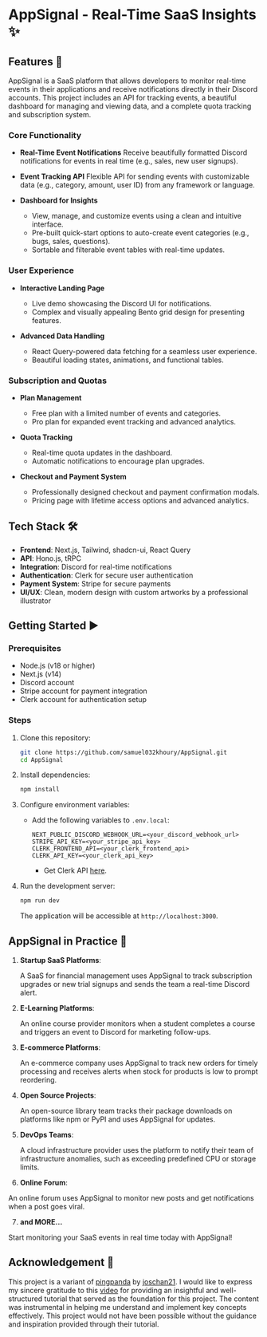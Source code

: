 # AppSignal - Real-Time SaaS Insights ✨

## Features 🔮

AppSignal is a SaaS platform that allows developers to monitor real-time events in their applications and receive notifications directly in their Discord accounts. This project includes an API for tracking events, a beautiful dashboard for managing and viewing data, and a complete quota tracking and subscription system.

### Core Functionality

- **Real-Time Event Notifications**
  Receive beautifully formatted Discord notifications for events in real time (e.g., sales, new user signups).
- **Event Tracking API**
  Flexible API for sending events with customizable data (e.g., category, amount, user ID) from any framework or language.

- **Dashboard for Insights**
  - View, manage, and customize events using a clean and intuitive interface.
  - Pre-built quick-start options to auto-create event categories (e.g., bugs, sales, questions).
  - Sortable and filterable event tables with real-time updates.

### User Experience

- **Interactive Landing Page**

  - Live demo showcasing the Discord UI for notifications.
  - Complex and visually appealing Bento grid design for presenting features.

- **Advanced Data Handling**
  - React Query-powered data fetching for a seamless user experience.
  - Beautiful loading states, animations, and functional tables.

### Subscription and Quotas

- **Plan Management**

  - Free plan with a limited number of events and categories.
  - Pro plan for expanded event tracking and advanced analytics.

- **Quota Tracking**

  - Real-time quota updates in the dashboard.
  - Automatic notifications to encourage plan upgrades.

- **Checkout and Payment System**
  - Professionally designed checkout and payment confirmation modals.
  - Pricing page with lifetime access options and advanced analytics.

## Tech Stack 🛠️

- **Frontend**: Next.js, Tailwind, shadcn-ui, React Query
- **API**: Hono.js, tRPC
- **Integration**: Discord for real-time notifications
- **Authentication**: Clerk for secure user authentication
- **Payment System**: Stripe for secure payments
- **UI/UX**: Clean, modern design with custom artworks by a professional illustrator

## Getting Started ▶️

### Prerequisites

- Node.js (v18 or higher)
- Next.js (v14)
- Discord account
- Stripe account for payment integration
- Clerk account for authentication setup

### Steps

1. Clone this repository:

   ```bash
   git clone https://github.com/samuel032khoury/AppSignal.git
   cd AppSignal
   ```

2. Install dependencies:

   ```bash
   npm install
   ```

3. Configure environment variables:

   - Add the following variables to `.env.local`:

     ```env
     NEXT_PUBLIC_DISCORD_WEBHOOK_URL=<your_discord_webhook_url>
     STRIPE_API_KEY=<your_stripe_api_key>
     CLERK_FRONTEND_API=<your_clerk_frontend_api>
     CLERK_API_KEY=<your_clerk_api_key>
     ```
     
     - Get Clerk API [here](https://clerk.com).

4. Run the development server:

   ```bash
   npm run dev
   ```

   The application will be accessible at `http://localhost:3000`.

## AppSignal in Practice 🚀

1. **Startup SaaS Platforms**:

   A SaaS for financial management uses AppSignal to track subscription upgrades or new trial signups and sends the team a real-time Discord alert.

2. **E-Learning Platforms**:

   An online course provider monitors when a student completes a course and triggers an event to Discord for marketing follow-ups.

3. **E-commerce Platforms**:

   An e-commerce company uses AppSignal to track new orders for timely processing and receives alerts when stock for products is low to prompt reordering.

4. **Open Source Projects**:

   An open-source library team tracks their package downloads on platforms like npm or PyPI and uses AppSignal for updates.

5. **DevOps Teams**:

   A cloud infrastructure provider uses the platform to notify their team of infrastructure anomalies, such as exceeding predefined CPU or storage limits.

6. **Online Forum**:

An online forum uses AppSignal to monitor new posts and get notifications when a post goes viral.

7. **and MORE...**

Start monitoring your SaaS events in real time today with AppSignal!

## Acknowledgement 📜

This project is a variant of [pingpanda](https://github.com/joschan21/pingpanda) by [joschan21](https://github.com/joschan21). I would like to express my sincere gratitude to this [video](https://www.youtube.com/watch?v=vEQlN17miq8) for providing an insightful and well-structured tutorial that served as the foundation for this project. The content was instrumental in helping me understand and implement key concepts effectively. This project would not have been possible without the guidance and inspiration provided through their tutorial.
